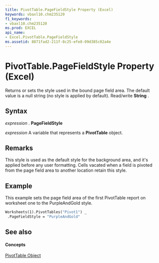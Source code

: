 ```yaml
---
title: PivotTable.PageFieldStyle Property (Excel)
keywords: vbaxl10.chm235120
f1_keywords:
- vbaxl10.chm235120
ms.prod: EXCEL
api_name:
- Excel.PivotTable.PageFieldStyle
ms.assetid: 8871fad2-211f-8c25-efe8-09d385c02a4e
---
```



# PivotTable.PageFieldStyle Property (Excel)

Returns or sets the style used in the bound page field area. The default value is a null string (no style is applied by default). Read/write  **String** .


## Syntax

 _expression_ . **PageFieldStyle**

 _expression_ A variable that represents a **PivotTable** object.


## Remarks

This style is used as the default style for the background area, and it's applied before any user formatting. Cells vacated when a field is pivoted from the page field area to another location retain this style.


## Example

This example sets the page field area of the first PivotTable report on worksheet one to the PurpleAndGold style.


```vb
Worksheets(1).PivotTables("Pivot1") _ 
 .PageFieldStyle = "PurpleAndGold"
```


## See also


#### Concepts


[PivotTable Object](pivottable-object-excel.md)


